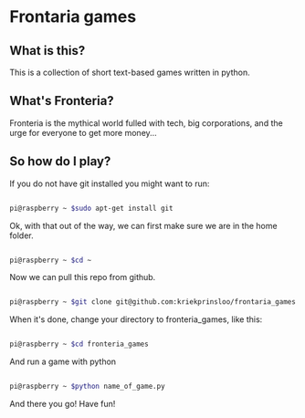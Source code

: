 # Frontaria games

## What is this?
This is a collection of short text-based games written in python.

## What's Fronteria?
Fronteria is the mythical world fulled with tech, big corporations, and the urge for everyone to get more money...

## So how do I play?

If you do not have git installed you might want to run:

```bash

pi@raspberry ~ $sudo apt-get install git

```

Ok, with that out of the way, we can first make sure we are in the home folder.

```bash

pi@raspberry ~ $cd ~

```

Now we can pull this repo from github.

```bash

pi@raspberry ~ $git clone git@github.com:kriekprinsloo/frontaria_games.git

```

When it's done, change your directory to fronteria_games, like this:

```bash

pi@raspberry ~ $cd fronteria_games

```

And run a game with python

```bash

pi@raspberry ~ $python name_of_game.py

```

And there you go!  Have fun!
